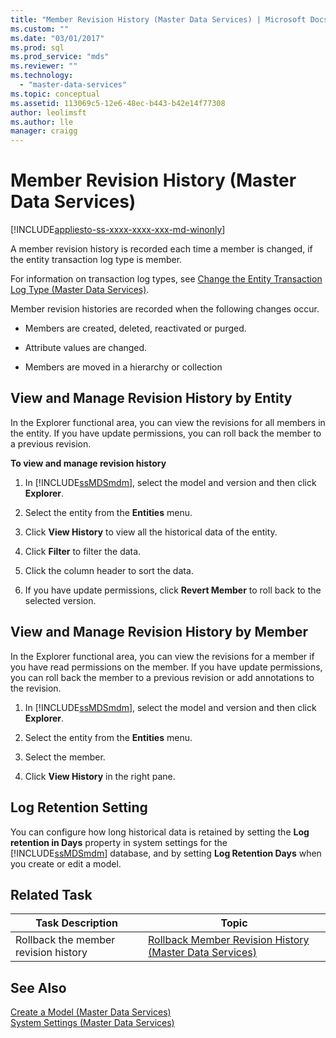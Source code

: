 ```yaml
---
title: "Member Revision History (Master Data Services) | Microsoft Docs"
ms.custom: ""
ms.date: "03/01/2017"
ms.prod: sql
ms.prod_service: "mds"
ms.reviewer: ""
ms.technology: 
  - "master-data-services"
ms.topic: conceptual
ms.assetid: 113069c5-12e6-48ec-b443-b42e14f77308
author: leolimsft
ms.author: lle
manager: craigg
---
```

# Member Revision History (Master Data Services)

[!INCLUDE[appliesto-ss-xxxx-xxxx-xxx-md-winonly](../includes/appliesto-ss-xxxx-xxxx-xxx-md-winonly.md)]

  A member revision history is recorded each time a member is changed, if the entity transaction log type is member.  
  
 For information on transaction log types, see [Change the Entity Transaction Log Type &#40;Master Data Services&#41;](../master-data-services/change-the-entity-transaction-log-type-master-data-services.md).  
  
 Member revision histories are recorded when the following changes occur.  
  
-   Members are created, deleted, reactivated or purged.  
  
-   Attribute values are changed.  
  
-   Members are moved in a hierarchy or collection  
  
## View and Manage Revision History by Entity  
 In the Explorer functional area, you can view the revisions for all members in the entity. If you have update permissions, you can roll back the member to a previous revision.  
  
 **To view and manage revision history**  
  
1.  In [!INCLUDE[ssMDSmdm](../includes/ssmdsmdm-md.md)], select the model and version and then click **Explorer**.  
  
2.  Select the entity from the **Entities** menu.  
  
3.  Click **View History** to view all the historical data of the entity.  
  
4.  Click **Filter** to filter the data.  
  
5.  Click the column header to sort the data.  
  
6.  If you have update permissions, click **Revert Member** to roll back to the selected version.  
  
## View and Manage Revision History by Member  
 In the Explorer functional area, you can view the revisions for a member if you have read permissions on the member. If you have update permissions, you can roll back the member to a previous revision or add annotations to the revision.  
  
1.  In [!INCLUDE[ssMDSmdm](../includes/ssmdsmdm-md.md)], select the model and version and then click **Explorer**.  
  
2.  Select the entity from the **Entities** menu.  
  
3.  Select the member.  
  
4.  Click **View History** in the right pane.  
  
## Log Retention Setting  
 You can configure how long historical data is retained by setting the **Log retention in Days** property in system settings for the [!INCLUDE[ssMDSmdm](../includes/ssmdsmdm-md.md)] database, and by setting **Log Retention Days** when you create or edit a model.  
  
## Related Task  
  
|Task Description|Topic|  
|----------------------|-----------|  
|Rollback the member revision history|[Rollback Member Revision History &#40;Master Data Services&#41;](../master-data-services/rollback-member-revision-history-master-data-services.md)|  
  
## See Also  
 [Create a Model &#40;Master Data Services&#41;](../master-data-services/create-a-model-master-data-services.md)   
 [System Settings &#40;Master Data Services&#41;](../master-data-services/system-settings-master-data-services.md)  
  
  
